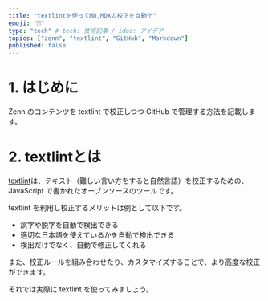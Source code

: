 ```yaml
---
title: "textlintを使ってMD,MDXの校正を自動化"
emoji: "🦔"
type: "tech" # tech: 技術記事 / idea: アイデア
topics: ["zenn", "textlint", "GitHub", "Markdown"]
published: false
---
```


# 1. はじめに

Zenn のコンテンツを textlint で校正しつつ GitHub で管理する方法を記載します。

# 2. textlintとは

[textlint](https://textlint.github.io/)は、テキスト（難しい言い方をすると自然言語）を校正するための、JavaScript で書かれたオープンソースのツールです。

textlint を利用し校正するメリットは例として以下です。
- 誤字や脱字を自動で検出できる
- 適切な日本語を使えているかを自動で検出できる
- 検出だけでなく、自動で修正してくれる

また、校正ルールを組み合わせたり、カスタマイズすることで、より高度な校正ができます。

それでは実際に textlint を使ってみましょう。